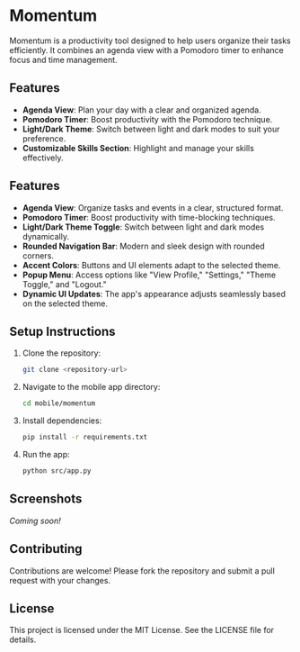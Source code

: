 # Momentum

Momentum is a productivity tool designed to help users organize their tasks efficiently. It combines an agenda view with a Pomodoro timer to enhance focus and time management.

## Features
- **Agenda View**: Plan your day with a clear and organized agenda.
- **Pomodoro Timer**: Boost productivity with the Pomodoro technique.
- **Light/Dark Theme**: Switch between light and dark modes to suit your preference.
- **Customizable Skills Section**: Highlight and manage your skills effectively.

## Features
- **Agenda View**: Organize tasks and events in a clear, structured format.
- **Pomodoro Timer**: Boost productivity with time-blocking techniques.
- **Light/Dark Theme Toggle**: Switch between light and dark modes dynamically.
- **Rounded Navigation Bar**: Modern and sleek design with rounded corners.
- **Accent Colors**: Buttons and UI elements adapt to the selected theme.
- **Popup Menu**: Access options like "View Profile," "Settings," "Theme Toggle," and "Logout."
- **Dynamic UI Updates**: The app's appearance adjusts seamlessly based on the selected theme.

## Setup Instructions
1. Clone the repository:
   ```bash
   git clone <repository-url>
   ```
2. Navigate to the mobile app directory:
   ```bash
   cd mobile/momentum
   ```
3. Install dependencies:
   ```bash
   pip install -r requirements.txt
   ```
4. Run the app:
   ```bash
   python src/app.py
   ```

## Screenshots
*Coming soon!*

## Contributing
Contributions are welcome! Please fork the repository and submit a pull request with your changes.

## License
This project is licensed under the MIT License. See the LICENSE file for details.
